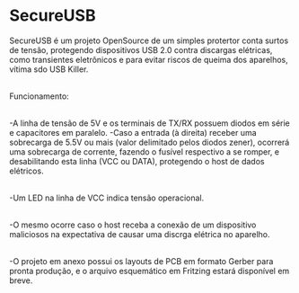 # SecureUSB

SecureUSB é um projeto OpenSource de um simples protertor conta surtos de tensão, protegendo dispositivos USB 2.0 contra discargas elétricas, como transientes eletrônicos e para evitar riscos de queima dos aparelhos, vítima sdo USB Killer.<br><br>

Funcionamento:<br><br>

-A linha de tensão de 5V e os terminais de TX/RX possuem diodos em série e capacitores em paralelo.
-Caso a entrada (à direita) receber uma sobrecarga de 5.5V ou mais (valor delimitado pelos diodos zener), ocorrerá uma sobrecarga de corrente, fazendo o fusível respectivo a se romper, e desabilitando esta linha (VCC ou DATA), protegendo o host de dados elétricos.<br><br>

-Um LED na linha de VCC indica tensão operacional.<br><br>

-O mesmo ocorre caso o host receba a conexão de um dispositivo maliciosos na expectativa de causar uma discrga elétrica no aparelho.<br><br>

-O projeto em anexo possui os layouts de PCB em formato Gerber para pronta produção, e o arquivo esquemático em Fritzing estará disponível em breve.
